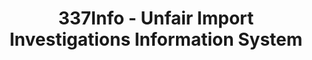---
layout: default
bigquery: https://console.cloud.google.com/bigquery?p=patents-public-data&d=usitc_investigations&page=dataset&project=sheets-management-319211
citation: US International Trade Commission 337Info Unfair Import Investigations Information
  System
contributors: US International Trade Comission
cost: None
description: US International Trade Commission 337Info Unfair Import Investigations
  Information System contains data on investigations done under Section 337. Section
  337 declares the infringement of certain statutory intellectual property rights
  and other forms of unfair competition in import trade to be unlawful practices.
  Most Section 337 investigations involve allegations of patent or registered trademark
  infringement.
documentation: FAQ and tutorial available on the site
last_edit: Mon, 04 Apr 2022 19:10:40 GMT
location: https://pubapps2.usitc.gov/337external/
maintained_by: US International Trade Comission
schema_fields: '[''dateComplaintFiled'', ''copyrightNumbers'', ''ouiiParticipation'',
  ''teoIdIssueDate'', ''cafcAppeals'', ''title'', ''aljAssigned'', ''gcAttorney'',
  ''internalRemand'', ''currentStatus'', ''issueDateOtherNonFinal'', ''scheduledEndDateEvidHear'',
  ''teoProceedingInvolved'', ''dateOfPublicationFrNotice'', ''respondent'', ''endDateMarkmanHearing'',
  ''reportingRequirements'', ''actualStartDateEvidHear'', ''ouiiAttorney'', ''markmanHearing'',
  ''patentNumbers'', ''publication_number'', ''htsNumbers'', ''finalDetNoViolation'',
  ''finalIdOnViolationIssue'', ''targetDate'', ''startDateMarkmanHearing'', ''currentActiveALJ'',
  ''investigationTermDate'', ''investigationType'', ''scheduledStartDateEvidHear'',
  ''lastUpdated'', ''complainant'', ''finalIdOnViolationDue'', ''patentNumber'', ''invUnfairAct'',
  ''finalDetViolation'', ''id'', ''dateCreated'', ''actualEndDateEvidHear'', ''teoReliefGranted'',
  ''docketNo'', ''investigationNo'', ''trademarkNumbers'', ''teoIdDueDate'']'
shortname: unfair_import_investigations
tags:
- import
- legal
- trade
timeframe: 2008-2021 (prior to 2008 downloadable as a JSON file)
title: 337Info - Unfair Import Investigations Information System
uuid: 2721f5ec-e599-4890-9265-9706719fc71e
---